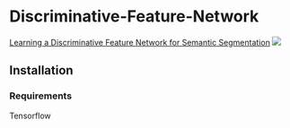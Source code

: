 # Discriminative-Feature-Network
[Learning a Discriminative Feature Network for Semantic Segmentation](https://arxiv.org/abs/1804.09337) 
![](https://github.com/whitesockcat/Discriminative-Feature-Network/blob/master/dfn.PNG) 
## Installation
### Requirements
Tensorflow
